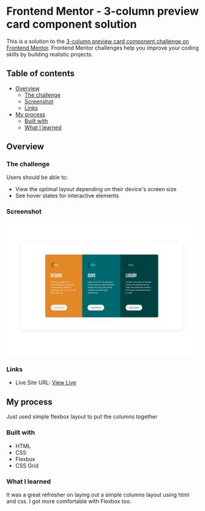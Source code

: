 # Frontend Mentor - 3-column preview card component solution

This is a solution to the [3-column preview card component challenge on Frontend Mentor](https://www.frontendmentor.io/challenges/3column-preview-card-component-pH92eAR2-). Frontend Mentor challenges help you improve your coding skills by building realistic projects. 

## Table of contents

- [Overview](#overview)
  - [The challenge](#the-challenge)
  - [Screenshot](#screenshot)
  - [Links](#links)
- [My process](#my-process)
  - [Built with](#built-with)
  - [What I learned](#what-i-learned)

## Overview

### The challenge

Users should be able to:

- View the optimal layout depending on their device's screen size
- See hover states for interactive elements

### Screenshot

![](./images/d82beb692f7ea861e1cbb0b9c8b38a00.png)

### Links
- Live Site URL: [View Live](https://mohammedbasheerabbas.github.io/frontendmentor/)

## My process

Just used simple flexbox layout to put the columns together

### Built with

- HTML
- CSS
- Flexbox
- CSS Grid

### What I learned

It was a great refresher on laying out a simple columns layout using html and css. I got more comfortable with Flexbox too. 



